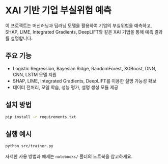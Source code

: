 # XAI 기반 기업 부실위험 예측

이 프로젝트는 머신러닝과 딥러닝 모델을 활용하여 기업의 부실위험을 예측하고, SHAP, LIME, Integrated Gradients, DeepLIFT와 같은 XAI 기법을 통해 예측 결과를 설명합니다.

## 주요 기능
- Logistic Regression, Bayesian Ridge, RandomForest, XGBoost, DNN, CNN, LSTM 모델 지원
- SHAP, LIME, Integrated Gradients, DeepLIFT를 이용한 설명 가능성 확보
- 데이터 전처리, 모델 학습, 성능 평가, 설명 생성 모듈 제공

## 설치 방법
```bash
pip install -r requirements.txt
```

## 실행 예시
```bash
python src/trainer.py
```

자세한 사용 방법과 예제는 `notebooks/` 폴더의 노트북을 참고하세요.
